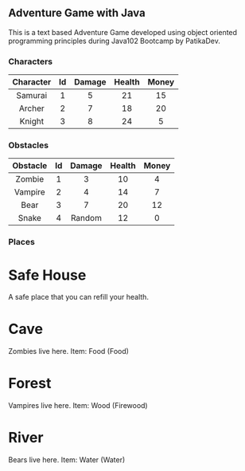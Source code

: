 ## Adventure Game with Java

This is a text based Adventure Game developed using object oriented programming principles during Java102 Bootcamp by PatikaDev.

### Characters

| Character | Id | Damage  | Health  | Money  |
|:---------:|:--:|:-------:|:-------:|:------:|
| Samurai   | 1  | 5       | 21      | 15     |
| Archer    | 2  | 7       | 18      | 20     |
| Knight    | 3  | 8       | 24      | 5      |

### Obstacles

| Obstacle | Id | Damage  | Health  | Money  |
|:-------:|:--:|:-------:|:-------:|:------:|
| Zombie  | 1  | 3       | 10      | 4      |
| Vampire | 2  | 4       | 14      | 7      |
| Bear    | 3  | 7       | 20      | 12     |
| Snake   | 4  | Random  | 12      | 0      |

### Places
# Safe House
  A safe place that you can refill your health.
# Cave
  Zombies live here.
  Item: Food (Food)
# Forest
  Vampires live here.
  Item: Wood (Firewood)
# River
  Bears live here.
  Item: Water (Water)
